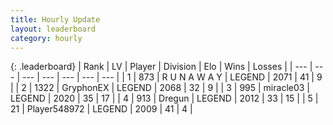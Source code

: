 ```yaml
---
title: Hourly Update
layout: leaderboard
category: hourly
---
```


{: .leaderboard}
| Rank | LV | Player | Division | Elo | Wins | Losses |
| --- | --- | --- | --- | --- | --- | --- |
| <span data-change="0">1</span> | 873 | <span title="ID: 66144">R U N A W A Y</span> | LEGEND | <span data-change="0">2071</span> | <span data-change="0">41</span> | <span data-change="0">9</span> |
| <span data-change="0">2</span> | 1322 | <span title="ID: 315148">GryphonEX</span> | LEGEND | <span data-change="8">2068</span> | <span data-change="1">32</span> | <span data-change="0">9</span> |
| <span data-change="2">3</span> | 995 | <span title="ID: 416373">miracle03</span> | LEGEND | <span data-change="9">2020</span> | <span data-change="1">35</span> | <span data-change="0">17</span> |
| <span data-change="0">4</span> | 913 | <span title="ID: 337810">Dregun</span> | LEGEND | <span data-change="0">2012</span> | <span data-change="0">33</span> | <span data-change="0">15</span> |
| <span data-change="1">5</span> | 21 | <span title="ID: 548972">Player548972</span> | LEGEND | <span data-change="0">2009</span> | <span data-change="0">41</span> | <span data-change="0">4</span> |